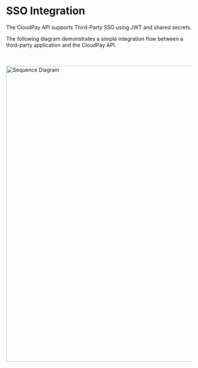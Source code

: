 # SSO Integration

The CloudPay API supports Third-Party SSO using JWT and shared secrets.

The following diagram demonstrates a simple integration flow between a third-party application and the CloudPay API.

</br></br>
<img src="https://lucid.app/publicSegments/view/584d7789-0b7e-4f90-a584-6720c30aca2b/image.png" alt="Sequence Diagram" width="800" style="align:center"/>


